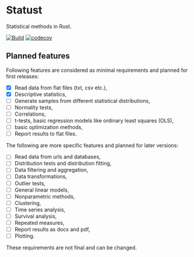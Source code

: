 # Statust

Statistical methods in Rust.

[![Build](https://github.com/mrtkp9993/statust/actions/workflows/rust.yml/badge.svg)](https://github.com/mrtkp9993/statust/actions/workflows/rust.yml)
[![codecov](https://codecov.io/gh/mrtkp9993/statust/branch/main/graph/badge.svg?token=OA54X7SJIA)](https://codecov.io/gh/mrtkp9993/statust)

## Planned features

Following features are considered as minimal requirements and planned for first releases:

- [x] Read data from flat files (txt, csv etc.),
- [x] Descriptive statistics,
- [ ] Generate samples from different statistical distributions,
- [ ] Normality tests,
- [ ] Correlations,
- [ ] t-tests, basic regression models like ordinary least squares (OLS),
- [ ] basic optimization methods,
- [ ] Report results to flat files.

The following are more specific features and planned for later versions:

- [ ] Read data from urls and databases,
- [ ] Distribution tests and distribution fitting,
- [ ] Data filtering and aggregation,
- [ ] Data transformations,
- [ ] Outlier tests,
- [ ] General linear models,
- [ ] Nonparametric methods,
- [ ] Clustering,
- [ ] Time series analysis,
- [ ] Survival analysis,
- [ ] Repeated measures,
- [ ] Report results as docx and pdf,
- [ ] Plotting.

These requirements are not final and can be changed.
